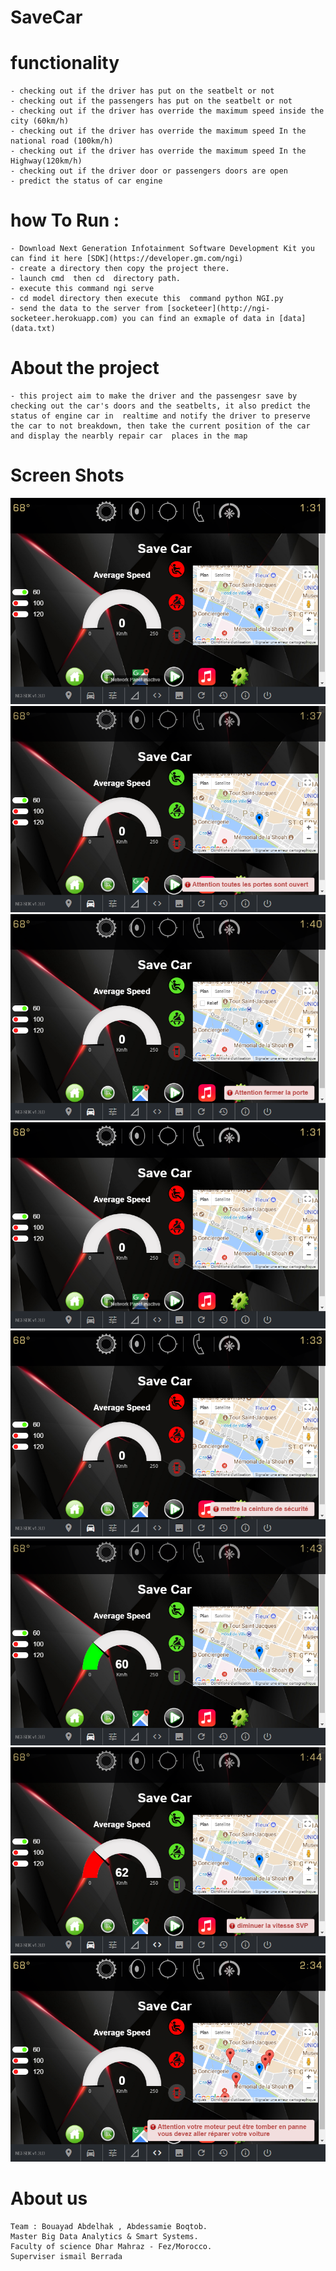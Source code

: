 # SaveCar
# functionality
```
- checking out if the driver has put on the seatbelt or not
- checking out if the passengers has put on the seatbelt or not
- checking out if the driver has override the maximum speed inside the city (60km/h)
- checking out if the driver has override the maximum speed In the national road (100km/h)
- checking out if the driver has override the maximum speed In the Highway(120km/h)
- checking out if the driver door or passengers doors are open
- predict the status of car engine   
```

# how To Run : 
```
- Download Next Generation Infotainment Software Development Kit you can find it here [SDK](https://developer.gm.com/ngi)
- create a directory then copy the project there. 
- launch cmd  then cd  directory path.
- execute this command ngi serve
- cd model directory then execute this  command python NGI.py
- send the data to the server from [socketeer](http://ngi-socketeer.herokuapp.com) you can find an exmaple of data in [data](data.txt)
```
# About the project
```
- this project aim to make the driver and the passengesr save by checking out the car's doors and the seatbelts, it also predict the      status of engine car in  realtime and notify the driver to preserve the car to not breakdown, then take the current position of the car and display the nearbly repair car  places in the map
```
# Screen Shots 
![index](src/images/index.PNG?raw=true "Title")
![index](src/images/doors.PNG?raw=true "Title")
![index](src/images/driverdoor.PNG?raw=true "Title")
![index](src/images/index.PNG?raw=true "Title")
![index](src/images/seatbelt.PNG?raw=true "Title")
![index](src/images/speed.PNG?raw=true "Title")
![index](src/images/outofaverage.PNG?raw=true "Title")
![index](src/images/breakdown.PNG?raw=true "Title")
# About us
```
Team : Bouayad Abdelhak , Abdessamie Boqtob.
Master Big Data Analytics & Smart Systems.
Faculty of science Dhar Mahraz - Fez/Morocco.
Superviser ismail Berrada
```

